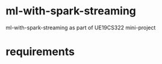 # ml-with-spark-streaming
ml-with-spark-streaming as part of UE19CS322 mini-project

# requirements
